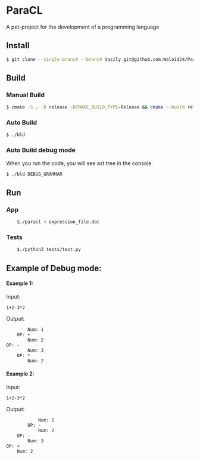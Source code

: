 # ParaCL
A pet-project for the development of a programming language

## Install
```bash
$ git clone --single-branch --branch Vasily git@github.com:Waloid24/ParaCL.git
```

## Build
### Manual Build
```bash
$ cmake -S . -B release -DCMAKE_BUILD_TYPE=Release && cmake --build release
```

### Auto Build
```bash
$ ./bld 
```

### Auto Build debug mode
When you run the code, you will see ast tree in the console.
```bash
$ ./bld DEBUG_GRAMMAR
```

## Run
### App
```bash
    $./paracl < expression_file.dat
```
### Tests
```bash
    $./python3 tests/test.py
```

## Example of Debug mode:
#### Example 1:
Input:
```
1+2-3*2
```
Output:
```
        Num: 1
    OP: +
        Num: 2
OP: -
        Num: 3
    OP: *
        Num: 2
```
#### Example 2:
Input:
```
1+2-3*2
```
Output:
```
            Num: 1
        OP: -
            Num: 2
    OP: -
        Num: 3
OP: +
    Num: 2
```